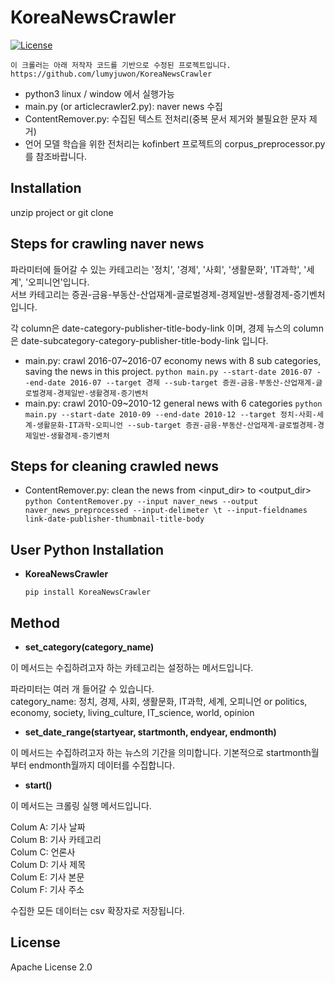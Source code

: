 # KoreaNewsCrawler
[![License](https://img.shields.io/badge/License-Apache%202.0-blue.svg)](https://opensource.org/licenses/Apache-2.0)
```
이 크롤러는 아래 저작자 코드를 기반으로 수정된 프로젝트입니다.
https://github.com/lumyjuwon/KoreaNewsCrawler
```

- python3 linux / window 에서 실행가능
- main.py (or articlecrawler2.py): naver news 수집
- ContentRemover.py: 수집된 텍스트 전처리(중복 문서 제거와 불필요한 문자 제거)
- 언어 모델 학습을 위한 전처리는 kofinbert 프로젝트의 corpus_preprocessor.py를 참조바랍니다.

## Installation

unzip project or git clone

## Steps for crawling naver news
파라미터에 들어갈 수 있는 카테고리는 '정치', '경제', '사회', '생활문화', 'IT과학', '세계', '오피니언'입니다.  
서브 카테고리는 증권-금융-부동산-산업재계-글로벌경제-경제일반-생활경제-증기벤처 입니다.

각 column은 date-category-publisher-title-body-link 이며,
경제 뉴스의 column은 date-subcategory-category-publisher-title-body-link 입니다.

* main.py: crawl 2016-07~2016-07 economy news with 8 sub categories, saving the news in this project.
`
python main.py --start-date 2016-07 --end-date 2016-07 --target 경제 --sub-target 증권-금융-부동산-산업재계-글로벌경제-경제일반-생활경제-증기벤처
`
* main.py: crawl 2010-09~2010-12 general news with 6 categories
`
python main.py --start-date 2010-09 --end-date 2010-12 --target 정치-사회-세계-생활문화-IT과학-오피니언 --sub-target 증권-금융-부동산-산업재계-글로벌경제-경제일반-생활경제-증기벤처
`
## Steps for cleaning crawled news

* ContentRemover.py: clean the news from <input_dir> to <output_dir>
`
python ContentRemover.py --input naver_news --output naver_news_preprocessed --input-delimeter \t --input-fieldnames link-date-publisher-thumbnail-title-body
`

## User Python Installation
  * **KoreaNewsCrawler**

    ``` pip install KoreaNewsCrawler ```
## Method

* **set_category(category_name)**
  
 이 메서드는 수집하려고자 하는 카테고리는 설정하는 메서드입니다.  

 파라미터는 여러 개 들어갈 수 있습니다.  
 category_name: 정치, 경제, 사회, 생활문화, IT과학, 세계, 오피니언 or politics, economy, society, living_culture, IT_science, world, opinion
  
* **set_date_range(startyear, startmonth, endyear, endmonth)**
  
 이 메서드는 수집하려고자 하는 뉴스의 기간을 의미합니다. 기본적으로 startmonth월부터 endmonth월까지 데이터를 수집합니다.
  
* **start()**
  
 이 메서드는 크롤링 실행 메서드입니다.
  
 Colum A: 기사 날짜  
 Colum B: 기사 카테고리  
 Colum C: 언론사  
 Colum D: 기사 제목  
 Colum E: 기사 본문  
 Colum F: 기사 주소  
 
 수집한 모든 데이터는 csv 확장자로 저장됩니다.  

## License
 Apache License 2.0
 
